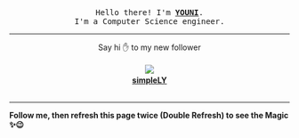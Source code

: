 
<p align='center'>
<samp>
Hello there! I'm <b><a rel='nofollow noopener noreferrer' target='_blank' href='https://github.com/abdelyouni'>YOUNI</a></b>.
<br>I'm a Computer Science engineer.
</samp>
</p>
<hr>
<p align='center'>
<span>Say hi ✋ to my new follower </span></br></br>
<img src='https://avatars1.githubusercontent.com/u/20043672?s=100&amp;v=4'><img src='https://maisonpizza.com/github/abdelyouni/1609927782_img.png' width='1' height='1'><b></br>
<a rel='nofollow noopener noreferrer' target='_blank' href='https://github.com/simpleLiYu'>simpleLY</a></b></br></br>
</p>
<hr>
<b>Follow me, then refresh this page twice (Double Refresh) to see the Magic ✨😉</b> 